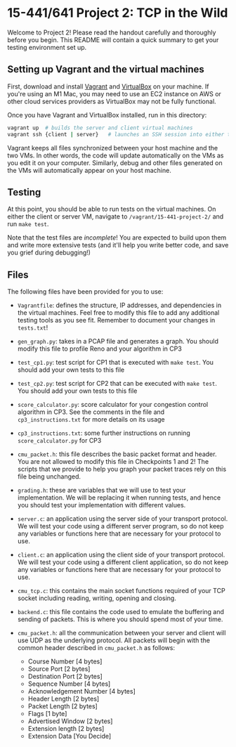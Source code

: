 # 15-441/641 Project 2: TCP in the Wild

Welcome to Project 2! Please read the handout carefully and thoroughly before you begin. This README will contain a quick summary to get your testing environment set up.

## Setting up Vagrant and the virtual machines
First, download and install [Vagrant](https://learn.hashicorp.com/collections/vagrant/getting-started) and [VirtualBox](https://www.virtualbox.org/) on your machine. If you're using an M1 Mac, you may need to use an EC2 instance on AWS or other cloud services providers as VirtualBox may not be fully functional.

Once you have Vagrant and VirtualBox installed, run in this directory:

```bash
vagrant up  # builds the server and client virtual machines
vagrant ssh {client | server}   # launches an SSH session into either the client or server
```

Vagrant keeps all files synchronized between your host machine and the two VMs. In other words, the code will update automatically on the VMs as you edit it on your computer. Similarly, debug and other files generated on the VMs will automatically appear on your host machine.

## Testing
At this point, you should be able to run tests on the virtual machines. On either the client or server VM, navigate to `/vagrant/15-441-project-2/` and run `make test`.

Note that the test files are _incomplete_! You are expected to build upon them and write more extensive tests (and it'll help you write better code, and save you grief during debugging!)

## Files
The following files have been provided for you to use:

* `Vagrantfile`: defines the structure, IP addresses, and dependencies in the virtual machines. Feel free to modify this file to add any additional testing tools as you see fit. Remember to document your changes in `tests.txt`!

* `gen_graph.py`: takes in a PCAP file and generates a graph. You should modify this file to profile Reno and your algorithm in CP3

* `test_cp1.py`: test script for CP1 that is executed with `make test`. You should add your own tests to this file

* `test_cp2.py`: test script for CP2 that can be executed with `make test`. You should add your own tests to this file

* `score_calculator.py`: score calculator for your congestion control algorithm in CP3. See the comments in the file and `cp3_instructions.txt` for more details on its usage

* `cp3_instructions.txt`: some further instructions on running `score_calculator.py` for CP3

* `cmu_packet.h`: this file describes the basic packet format and header. You are not allowed to modify this file in Checkpoints 1 and 2! The scripts that we provide to help you graph your packet traces rely on this file being unchanged.
    
* `grading.h`: these are variables that we will use to test your implementation. We will be replacing it when running tests, and hence you should test your implementation with different values. 

* `server.c`: an application using the server side of your transport protocol. We will test your code using a different server program, so do not keep any variables or functions here that are necessary for your protocol to use. 

* `client.c`: an application using the client side of your transport protocol. We will test your code using a different client application, so do not keep any variables or functions here that are necessary for your protocol to use. 

* `cmu_tcp.c`: this contains the main socket functions required of your TCP socket including reading, writing, opening and closing. 

* `backend.c`: this file contains the code used to emulate the buffering and sending of packets. This is where you should spend most of your time.

* `cmu_packet.h`: all the communication between your server and client will use UDP as the underlying protocol. All packets will begin with the common header described in `cmu_packet.h` as follows:

    * Course Number 		    [4 bytes]
    * Source Port 			    [2 bytes]
    * Destination Port 		    [2 bytes]
    * Sequence Number 		    [4 bytes]
    * Acknowledgement Number 	[4 bytes]
    * Header Length		        [2 bytes]
    * Packet Length			    [2 bytes]
    * Flags				        [1 byte]
    * Advertised Window		    [2 bytes]
    * Extension length		    [2 bytes]
    * Extension Data		    [You Decide]
